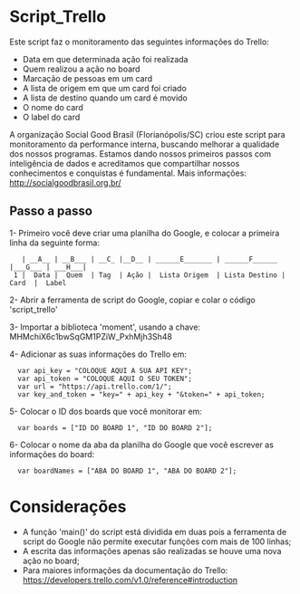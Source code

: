 # Script_Trello

Este script faz o monitoramento das seguintes informações do Trello:
  - Data em que determinada ação foi realizada
  - Quem realizou a ação no board
  - Marcação de pessoas em um card
  - A lista de origem em que um card foi criado
  - A lista de destino quando um card é movido
  - O nome do card
  - O label do card
  
  A organização Social Good Brasil (Florianópolis/SC) criou este script para monitoramento da performance interna, buscando melhorar a qualidade dos nossos programas. Estamos dando nossos primeiros passos com inteligência de dados e acreditamos que compartilhar nossos conhecimentos e conquistas é fundamental. Mais informações: <http://socialgoodbrasil.org.br/>
  
  
## Passo a passo

1- Primeiro você deve criar uma planilha do Google, e colocar a primeira linha da seguinte forma:
```
   | __A__ | __B___ | __C_ |__D__ | ______E_______ | ______F______ |___G___ | ___H___|
 1 |  Data |  Quem  | Tag  | Ação |  Lista Origem  | Lista Destino |  Card  |  Label
``` 
2- Abrir a ferramenta de script do Google, copiar e colar o código 'script_trello' 

3- Importar a biblioteca 'moment', usando a chave: MHMchiX6c1bwSqGM1PZiW_PxhMjh3Sh48

4- Adicionar as suas informações do Trello em:
```
  var api_key = "COLOQUE AQUI A SUA API KEY";
  var api_token = "COLOQUE AQUI O SEU TOKEN";
  var url = "https://api.trello.com/1/";
  var key_and_token = "key=" + api_key + "&token=" + api_token;
```

5- Colocar o ID dos boards que você  monitorar em:
```
  var boards = ["ID DO BOARD 1", "ID DO BOARD 2"];
```  
6- Colocar o nome da aba da planilha do Google que você escrever as informações do board:
```
  var boardNames = ["ABA DO BOARD 1", "ABA DO BOARD 2"];
```  
  
# Considerações

- A função 'main()' do script está dividida em duas pois a ferramenta de script do Google não permite executar funções com mais de 100 linhas;
- A escrita das informações apenas são realizadas se houve uma nova ação no board;
- Para maiores informações da documentação do Trello:
  <https://developers.trello.com/v1.0/reference#introduction> 
